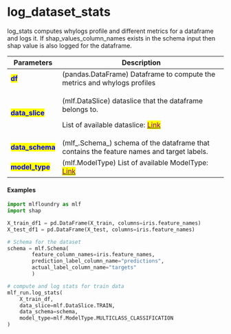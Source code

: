 # log\_dataset\_stats

log\_stats computes whylogs profile and different metrics for a dataframe and logs it. If shap\_values\_column\_names exists in the schema input then shap value is also logged for the dataframe.

| Parameters                                        | Description                                                                                                                                                               |
| ------------------------------------------------- | ------------------------------------------------------------------------------------------------------------------------------------------------------------------------- |
| <mark style="color:blue;">**df**</mark>           | (pandas.DataFrame) Dataframe to compute the metrics and whylogs profiles                                                                                                  |
| <mark style="color:blue;">**data\_slice**</mark>  | <p>(mlf.DataSlice) dataslice that the dataframe belongs to.</p><p>List of available dataslice: <a href="broken-reference"><mark style="color:purple;">Link</mark></a></p> |
| <mark style="color:blue;">**data\_schema**</mark> | (mlf\_.Schema\_) schema of the dataframe that contains the feature names and target labels.                                                                               |
| <mark style="color:blue;">**model\_type**</mark>  | (mlf.ModelType) List of available ModelType: [<mark style="color:purple;">Link</mark>](broken-reference)                                                                  |

#### Examples

```python
import mlfloundry as mlf
import shap        

X_train_df1 = pd.DataFrame(X_train, columns=iris.feature_names)
X_test_df1 = pd.DataFrame(X_test, columns=iris.feature_names)

# Schema for the dataset
schema = mlf.Schema(
        feature_column_names=iris.feature_names,
        prediction_label_column_name="predictions",
        actual_label_column_name="targets"
        )

# compute and log stats for train data
mlf_run.log_stats(
    X_train_df, 
    data_slice=mlf.DataSlice.TRAIN,
    data_schema=schema,
    model_type=mlf.ModelType.MULTICLASS_CLASSIFICATION
)
```
